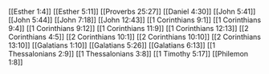 [[Esther 1:4]]
[[Esther 5:11]]
[[Proverbs 25:27]]
[[Daniel 4:30]]
[[John 5:41]]
[[John 5:44]]
[[John 7:18]]
[[John 12:43]]
[[1 Corinthians 9:1]]
[[1 Corinthians 9:4]]
[[1 Corinthians 9:12]]
[[1 Corinthians 11:9]]
[[1 Corinthians 12:13]]
[[2 Corinthians 4:5]]
[[2 Corinthians 10:1]]
[[2 Corinthians 10:10]]
[[2 Corinthians 13:10]]
[[Galatians 1:10]]
[[Galatians 5:26]]
[[Galatians 6:13]]
[[1 Thessalonians 2:9]]
[[1 Thessalonians 3:8]]
[[1 Timothy 5:17]]
[[Philemon 1:8]]
